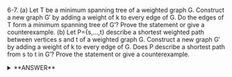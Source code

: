 ﻿6-7. 
(a) Let T be a minimum spanning tree of a weighted graph G. Construct a new graph G′ by adding a weight of k to every edge of G. Do the edges of T form a minimum spanning tree of G′? Prove the statement or give a counterexample. 
(b) Let P={s,…,t} describe a shortest weighted path between vertices s and t of a weighted graph G. Construct a new graph G′ by adding a weight of k to every edge of G. Does P describe a shortest path from s to t in G′? Prove the statement or give a counterexample.


<details>
  <summary>**ANSWER**</summary>
  <p>
  
  (a) Depends on the weight of k. if (k * numOfEdges in T <= sum of T) then yes

From online: Probably yes. Using Kruskal's algorithm, you'll still get the same insertion order of edges, regardless of how much you add or subtract from the edge weighting.



(b) Depends on the weight of k. if (k * numOfEdges in P <= sum of P) then yes
	
From online: No. Example would be the following graph:

A -1-> B B -1-> C A -3-> C

Shortest path from A to C is A->B->C.

If we increase all weights by two, shortest path will change to A->C
  
</p>
</details>


